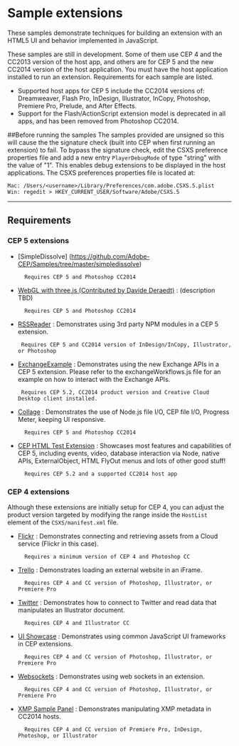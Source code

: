 Sample extensions
=======

These samples demonstrate techniques for building an extension with an HTML5 UI and behavior implemented in JavaScript. 

These samples are still in development. Some of them use CEP 4 and the CC2013 version of the host app, and others are for CEP 5 and the new CC2014 version of the host application. You must have the host application installed to run an extension. Requirements for each sample are listed.

* Supported host apps for CEP 5 include the CC2014 versions of: Dreamweaver, Flash Pro, InDesign, Illustrator, InCopy, Photoshop, Premiere Pro, Prelude, and After Effects. 
* Support for the Flash/ActionScript extension model is deprecated in all apps, and has been removed from Photoshop CC2014.

##Before running the samples
The samples provided are unsigned so this will cause the the signature check (built into CEP when first running an extension) to fail. To bypass the signature check, edit the CSXS preference properties file and add a new entry `PlayerDebugMode` of type "string" with the value of "1". This enables debug extensions to be displayed in the host applications. The CSXS preferences properties file is located at:
```
Mac: /Users/<username>/Library/Preferences/com.adobe.CSXS.5.plist
Win: regedit > HKEY_CURRENT_USER/Software/Adobe/CSXS.5
```
----
## Requirements

### CEP 5 extensions

* [SimpleDissolve] (https://github.com/Adobe-CEP/Samples/tree/master/simpledissolve)
	
		Requires CEP 5 and Photoshop CC2014

* [WebGL with three.js (Contributed by Davide Deraedt)](https://github.com/Adobe-CEP/Samples/tree/master/webgl_threejs) : (description TBD)

		Requires CEP 5 and Photoshop CC2014

*  [RSSReader](https://github.com/Adobe-CEP/Samples/tree/master/RSSReader) : Demonstrates using 3rd party NPM modules in a CEP 5 extension.

		Requires CEP 5 and CC2014 version of InDesign/InCopy, Illustrator, or Photoshop

*  [ExchangeExample](https://github.com/Adobe-CEP/Samples/tree/master/ExchangeExample) : Demonstrates using the new Exchange APIs in a CEP 5 extension. Please refer to the exchangeWorkflows.js file for an example on how to interact with the Exchange APIs.

		Requires CEP 5.2, CC2014 product version and Creative Cloud Desktop client installed.

* [Collage](https://github.com/Adobe-CEP/Samples/tree/master/Collage) : Demonstrates the use of Node.js file I/O, CEP file I/O, Progress Meter, keeping UI responsive. 

		Requires CEP 5 and Photoshop CC2014

* [CEP HTML Test Extension](https://github.com/Adobe-CEP/Samples/tree/master/CEP_HTML_Test_Extension) : 
Showcases most features and capabilities of CEP 5, including events, video, database interaction via Node, native APIs, ExternalObject, HTML FlyOut menus and lots of other good stuff!

		Requires CEP 5.2 and a supported CC2014 host app

### CEP 4 extensions
Although these extensions are initially setup for CEP 4, you can adjust the product version targeted by modifying the range inside the `HostList` element of the `CSXS/manifest.xml` file.

* [Flickr](https://github.com/Adobe-CEP/Samples/tree/master/Flickr) : Demonstrates connecting and retrieving assets from a Cloud service (Flickr in this case). 

		Requires a minimum version of CEP 4 and Photoshop CC

* [Trello](https://github.com/Adobe-CEP/Samples/tree/master/Trello) : Demonstrates loading an external website in an iFrame.

		Requires CEP 4 and CC version of Photoshop, Illustrator, or Premiere Pro

* [Twitter](https://github.com/Adobe-CEP/Samples/tree/master/Twitter) : Demonstrates how to connect to Twitter and read data that manipulates an Illustrator document. 

		Requires CEP 4 and Illustrator CC

* [UI Showcase](https://github.com/Adobe-CEP/Samples/tree/master/UI_Showcase) : Demonstrates using common JavaScript UI frameworks in CEP extensions. 

		Requires CEP 4 and CC version of Photoshop, Illustrator, or Premiere Pro

* [Websockets](https://github.com/Adobe-CEP/Samples/tree/master/Websocket) : Demonstrates using web sockets in an extension. 

		Requires CEP 4 and CC version of Photoshop, Illustrator, or Premiere Pro

* [XMP Sample Panel](https://github.com/Adobe-CEP/Samples/tree/master/XmpSamplePanel) : Demonstrates manipulating XMP metadata in CC2014 hosts. 

		Requires CEP 4 and CC version of Premiere Pro, InDesign, Photoshop, or Illustrator
